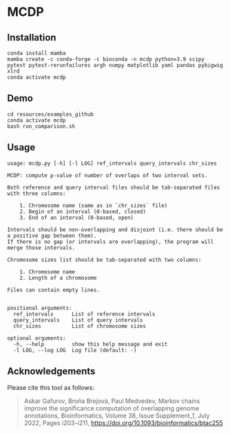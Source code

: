 # MCDP

## Installation

```shell
conda install mamba
mamba create -c conda-forge -c bioconda -n mcdp python=3.9 scipy pytest pytest-rerunfailures argh numpy matplotlib yaml pandas pybigwig xlrd
conda activate mcdp
```

## Demo

```shell
cd resources/examples_github
conda activate mcdp
bash run_comparison.sh
```

## Usage

```
usage: mcdp.py [-h] [-l LOG] ref_intervals query_intervals chr_sizes

MCDP: compute p-value of number of overlaps of two interval sets.

Both reference and query interval files should be tab-separated files with three columns:

    1. Chromosome name (same as in `chr_sizes` file)
    2. Begin of an interval (0-based, closed)
    3. End of an interval (0-based, open)

Intervals should be non-overlapping and disjoint (i.e. there should be a positive gap between them).
If there is no gap (or intervals are overlapping), the program will merge those intervals.

Chromosome sizes list should be tab-separated with two columns:

    1. Chromosome name
    2. Length of a chromosome

Files can contain empty lines.
    

positional arguments:
  ref_intervals      List of reference intervals
  query_intervals    List of query intervals
  chr_sizes          List of chromosome sizes

optional arguments:
  -h, --help         show this help message and exit
  -l LOG, --log LOG  Log file (default: -)
```

## Acknowledgements

Please cite this tool as follows:

> Askar Gafurov, Broňa Brejová, Paul Medvedev, 
> Markov chains improve the significance computation of overlapping genome annotations, 
> Bioinformatics, Volume 38, Issue Supplement_1, July 2022, Pages i203–i211, https://doi.org/10.1093/bioinformatics/btac255
